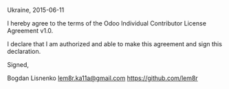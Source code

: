 Ukraine, 2015-06-11

I hereby agree to the terms of the Odoo Individual Contributor License
Agreement v1.0.

I declare that I am authorized and able to make this agreement and sign this
declaration.

Signed,

Bogdan Lisnenko lem8r.ka11a@gmail.com https://github.com/lem8r
